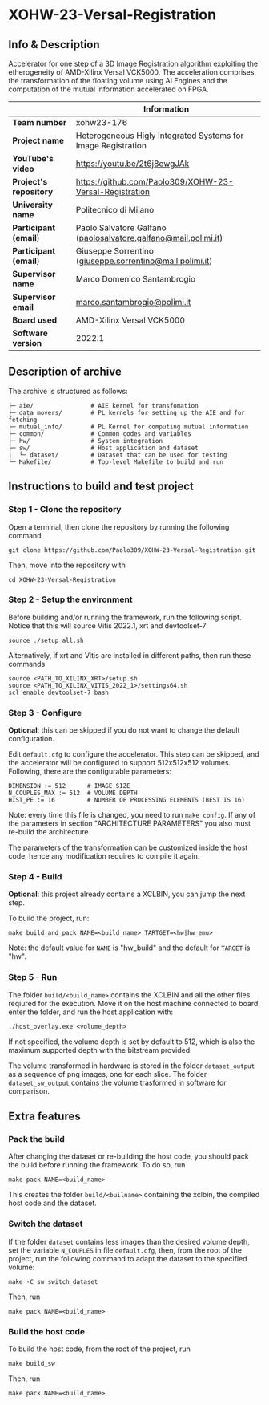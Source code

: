 # XOHW-23-Versal-Registration

## Info & Description
Accelerator for one step of a 3D Image Registration algorithm exploiting the etherogeneity of AMD-Xilinx Versal VCK5000. The acceleration comprises the transformation of the floating volume using AI Engines and the computation of the mutual information accelerated on FPGA.  


|| Information |
|----------------------|-----|
| **Team number**          | xohw23-176 |
| **Project name**         | Heterogeneous Higly Integrated Systems for Image Registration |
| **YouTube's video**      | https://youtu.be/2t6j8ewgJAk |
| **Project's repository** | https://github.com/Paolo309/XOHW-23-Versal-Registration |
| **University name**      | Politecnico di Milano |
| **Participant (email**)  | Paolo Salvatore Galfano (paolosalvatore.galfano@mail.polimi.it) |
| **Participant (email**)  | Giuseppe Sorrentino (giuseppe.sorrentino@mail.polimi.it) |
| **Supervisor name**      | Marco Domenico Santambrogio |
| **Supervisor email**     | marco.santambrogio@polimi.it |
| **Board used**           | AMD-Xilinx Versal VCK5000 |
| **Software version**     | 2022.1 |

## Description of archive
The archive is structured as follows:
```
├─ aie/                # AIE kernel for transfomation
├─ data_movers/        # PL kernels for setting up the AIE and for fetching
├─ mutual_info/        # PL Kernel for computing mutual information
├─ common/             # Common codes and variables
├─ hw/                 # System integration
├─ sw/                 # Host application and dataset
|  └─ dataset/         # Dataset that can be used for testing
└─ Makefile/           # Top-level Makefile to build and run
```
 

## Instructions to build and test project

### Step 1 - Clone the repository
Open a terminal, then clone the repository by running the following command
```shell
git clone https://github.com/Paolo309/XOHW-23-Versal-Registration.git
```
Then, move into the repository with 
```shell
cd XOHW-23-Versal-Registration
```

### Step 2 - Setup the environment
Before building and/or running the framework, run the following script. Notice that this will source Vitis 2022.1, xrt and devtoolset-7
```shell
source ./setup_all.sh
```
Alternatively, if xrt and Vitis are installed in different paths, then run these commands
```shell
source <PATH_TO_XILINX_XRT>/setup.sh
source <PATH_TO_XILINX_VITIS_2022_1>/settings64.sh
scl enable devtoolset-7 bash
```

### Step 3 - Configure
**Optional**: this can be skipped if you do not want to change the default configuration.

Edit `default.cfg` to configure the accelerator. This step can be skipped, and the accelerator will be configured to support 512x512x512 volumes. Following, there are the configurable parameters:
```
DIMENSION := 512      # IMAGE SIZE
N_COUPLES_MAX := 512  # VOLUME DEPTH 
HIST_PE := 16         # NUMBER OF PROCESSING ELEMENTS (BEST IS 16)
```
Note: every time this file is changed, you need to run `make config`. If any of the parameters in section "ARCHITECTURE PARAMETERS" you also must re-build the architecture.

The parameters of the transformation can be customized inside the host code, hence any modification requires to compile it again.

### Step 4 - Build
**Optional**: this project already contains a XCLBIN, you can jump the next step.

To build the project, run: 
```shell
make build_and_pack NAME=<build_name> TARTGET=<hw|hw_emu>
```
Note: the default value for `NAME` is "hw_build" and the default for `TARGET` is "hw".


### Step 5 - Run
The folder `build/<build_name>` contains the XCLBIN and all the other files reqiured for the execution. Move it on the host machine connected to board, enter the folder, and run the host application with:
```shell
./host_overlay.exe <volume_depth>
```
If not specified, the volume depth is set by default to 512, which is also the maximum supported depth with the bitstream provided.

The volume transformed in hardware is stored in the folder `dataset_output` as a sequence of png images, one for each slice. The folder `dataset_sw_output` contains the volume trasformed in software for comparison.


## Extra features
### Pack the build
After changing the dataset or re-building the host code, you should pack the build before running the framework. To do so, run
```shell
make pack NAME=<build_name>
```
This creates the folder `build/<builname>` containing the xclbin, the compiled host code and the dataset.

### Switch the dataset
If the folder `dataset` contains less images than the desired volume depth, set the variable `N_COUPLES` in file `default.cfg`, then, from the root of the project, run the following command to adapt the dataset to the specified volume:
```shell
make -C sw switch_dataset
```
Then, run
```shell
make pack NAME=<build_name>
```

### Build the host code
To build the host code, from the root of the project, run
```shell
make build_sw
```
Then, run
```shell
make pack NAME=<build_name>
```
